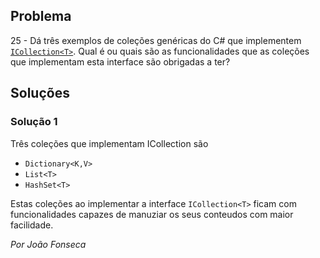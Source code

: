 ## Problema

25 - Dá três exemplos de coleções genéricas do C# que implementem
[`ICollection<T>`](https://docs.microsoft.com/dotnet/api/system.collections.generic.icollection-1).
Qual é ou quais são as funcionalidades que as coleções que implementam esta
interface são obrigadas a ter?

## Soluções

### Solução 1

Três coleções que implementam ICollection<T> são

- `Dictionary<K,V>`
- `List<T>`
- `HashSet<T>`

Estas coleções ao implementar a interface `ICollection<T>` ficam com funcionalidades capazes de manuziar os seus conteudos com maior facilidade.

*Por João Fonseca*